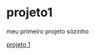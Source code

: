 # projeto1
 meu primeiro projeto sózinho

<a href="https://matheus-coelhomonteiro.github.io/projeto1/">projeto 1</a>